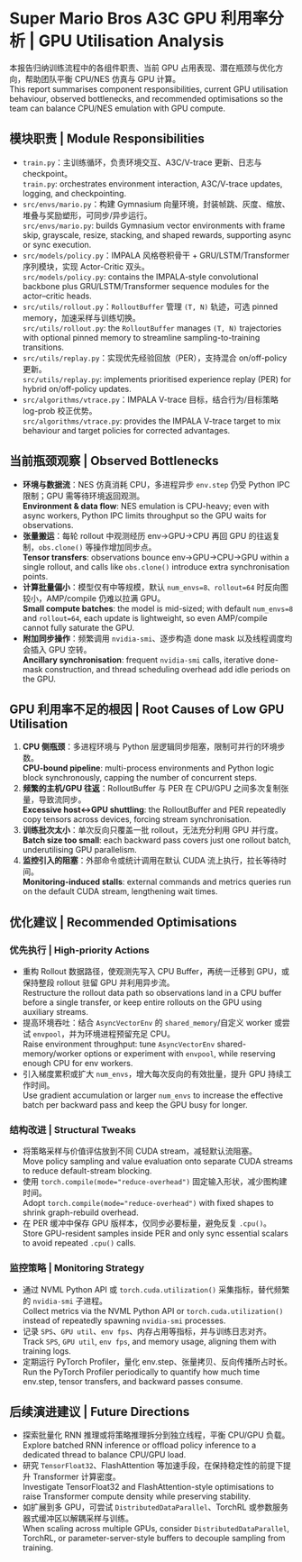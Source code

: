 # Super Mario Bros A3C GPU 利用率分析 | GPU Utilisation Analysis

本报告归纳训练流程中的各组件职责、当前 GPU 占用表现、潜在瓶颈与优化方向，帮助团队平衡 CPU/NES 仿真与 GPU 计算。<br>This report summarises component responsibilities, current GPU utilisation behaviour, observed bottlenecks, and recommended optimisations so the team can balance CPU/NES emulation with GPU compute.

## 模块职责 | Module Responsibilities
- `train.py`：主训练循环，负责环境交互、A3C/V-trace 更新、日志与 checkpoint。<br>`train.py`: orchestrates environment interaction, A3C/V-trace updates, logging, and checkpointing.
- `src/envs/mario.py`：构建 Gymnasium 向量环境，封装帧跳、灰度、缩放、堆叠与奖励塑形，可同步/异步运行。<br>`src/envs/mario.py`: builds Gymnasium vector environments with frame skip, grayscale, resize, stacking, and shaped rewards, supporting async or sync execution.
- `src/models/policy.py`：IMPALA 风格卷积骨干 + GRU/LSTM/Transformer 序列模块，实现 Actor-Critic 双头。<br>`src/models/policy.py`: contains the IMPALA-style convolutional backbone plus GRU/LSTM/Transformer sequence modules for the actor–critic heads.
- `src/utils/rollout.py`：`RolloutBuffer` 管理 `(T, N)` 轨迹，可选 pinned memory，加速采样与训练切换。<br>`src/utils/rollout.py`: the `RolloutBuffer` manages `(T, N)` trajectories with optional pinned memory to streamline sampling-to-training transitions.
- `src/utils/replay.py`：实现优先经验回放（PER），支持混合 on/off-policy 更新。<br>`src/utils/replay.py`: implements prioritised experience replay (PER) for hybrid on/off-policy updates.
- `src/algorithms/vtrace.py`：IMPALA V-trace 目标，结合行为/目标策略 log-prob 校正优势。<br>`src/algorithms/vtrace.py`: provides the IMPALA V-trace target to mix behaviour and target policies for corrected advantages.

## 当前瓶颈观察 | Observed Bottlenecks
- **环境与数据流**：NES 仿真消耗 CPU，多进程异步 `env.step` 仍受 Python IPC 限制；GPU 需等待环境返回观测。<br>**Environment & data flow**: NES emulation is CPU-heavy; even with async workers, Python IPC limits throughput so the GPU waits for observations.
- **张量搬运**：每轮 rollout 中观测经历 env→GPU→CPU 再回 GPU 的往返复制，`obs.clone()` 等操作增加同步点。<br>**Tensor transfers**: observations bounce env→GPU→CPU→GPU within a single rollout, and calls like `obs.clone()` introduce extra synchronisation points.
- **计算批量偏小**：模型仅有中等规模，默认 `num_envs=8、rollout=64` 时反向图较小，AMP/compile 仍难以拉满 GPU。<br>**Small compute batches**: the model is mid-sized; with default `num_envs=8` and `rollout=64`, each update is lightweight, so even AMP/compile cannot fully saturate the GPU.
- **附加同步操作**：频繁调用 `nvidia-smi`、逐步构造 done mask 以及线程调度均会插入 GPU 空转。<br>**Ancillary synchronisation**: frequent `nvidia-smi` calls, iterative done-mask construction, and thread scheduling overhead add idle periods on the GPU.

## GPU 利用率不足的根因 | Root Causes of Low GPU Utilisation
1. **CPU 侧瓶颈**：多进程环境与 Python 层逻辑同步阻塞，限制可并行的环境步数。<br>**CPU-bound pipeline**: multi-process environments and Python logic block synchronously, capping the number of concurrent steps.
2. **频繁的主机/GPU 往返**：RolloutBuffer 与 PER 在 CPU/GPU 之间多次复制张量，导致流同步。<br>**Excessive host↔GPU shuttling**: the RolloutBuffer and PER repeatedly copy tensors across devices, forcing stream synchronisation.
3. **训练批次太小**：单次反向只覆盖一批 rollout，无法充分利用 GPU 并行度。<br>**Batch size too small**: each backward pass covers just one rollout batch, underutilising GPU parallelism.
4. **监控引入的阻塞**：外部命令或统计调用在默认 CUDA 流上执行，拉长等待时间。<br>**Monitoring-induced stalls**: external commands and metrics queries run on the default CUDA stream, lengthening wait times.

## 优化建议 | Recommended Optimisations

### 优先执行 | High-priority Actions
- 重构 Rollout 数据路径，使观测先写入 CPU Buffer，再统一迁移到 GPU，或保持整段 rollout 驻留 GPU 并利用异步流。<br>Restructure the rollout data path so observations land in a CPU buffer before a single transfer, or keep entire rollouts on the GPU using auxiliary streams.
- 提高环境吞吐：结合 `AsyncVectorEnv` 的 `shared_memory`/自定义 worker 或尝试 `envpool`，并为环境进程预留充足 CPU。<br>Raise environment throughput: tune `AsyncVectorEnv` shared-memory/worker options or experiment with `envpool`, while reserving enough CPU for env workers.
- 引入梯度累积或扩大 `num_envs`，增大每次反向的有效批量，提升 GPU 持续工作时间。<br>Use gradient accumulation or larger `num_envs` to increase the effective batch per backward pass and keep the GPU busy for longer.

### 结构改进 | Structural Tweaks
- 将策略采样与价值评估放到不同 CUDA stream，减轻默认流阻塞。<br>Move policy sampling and value evaluation onto separate CUDA streams to reduce default-stream blocking.
- 使用 `torch.compile(mode="reduce-overhead")` 固定输入形状，减少图构建时间。<br>Adopt `torch.compile(mode="reduce-overhead")` with fixed shapes to shrink graph-rebuild overhead.
- 在 PER 缓冲中保存 GPU 版样本，仅同步必要标量，避免反复 `.cpu()`。<br>Store GPU-resident samples inside PER and only sync essential scalars to avoid repeated `.cpu()` calls.

### 监控策略 | Monitoring Strategy
- 通过 NVML Python API 或 `torch.cuda.utilization()` 采集指标，替代频繁的 `nvidia-smi` 子进程。<br>Collect metrics via the NVML Python API or `torch.cuda.utilization()` instead of repeatedly spawning `nvidia-smi` processes.
- 记录 `SPS`、`GPU util`、`env fps`、内存占用等指标，并与训练日志对齐。<br>Track `SPS`, `GPU util`, `env fps`, and memory usage, aligning them with training logs.
- 定期运行 PyTorch Profiler，量化 env.step、张量拷贝、反向传播所占时长。<br>Run the PyTorch Profiler periodically to quantify how much time env.step, tensor transfers, and backward passes consume.

## 后续演进建议 | Future Directions
- 探索批量化 RNN 推理或将策略推理拆分到独立线程，平衡 CPU/GPU 负载。<br>Explore batched RNN inference or offload policy inference to a dedicated thread to balance CPU/GPU load.
- 研究 `TensorFloat32`、FlashAttention 等加速手段，在保持稳定性的前提下提升 Transformer 计算密度。<br>Investigate TensorFloat32 and FlashAttention-style optimisations to raise Transformer compute density while preserving stability.
- 如扩展到多 GPU，可尝试 `DistributedDataParallel`、TorchRL 或参数服务器式缓冲区以解耦采样与训练。<br>When scaling across multiple GPUs, consider `DistributedDataParallel`, TorchRL, or parameter-server-style buffers to decouple sampling from training.
